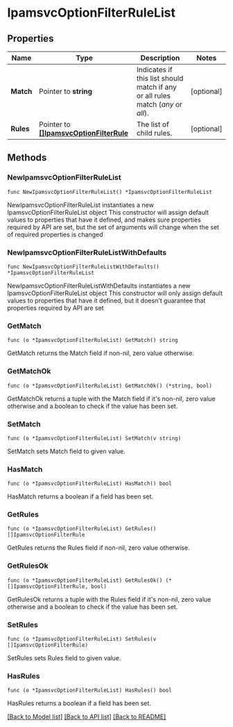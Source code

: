 # IpamsvcOptionFilterRuleList

## Properties

Name | Type | Description | Notes
------------ | ------------- | ------------- | -------------
**Match** | Pointer to **string** | Indicates if this list should match if any or all rules match (_any_ or _all_). | [optional] 
**Rules** | Pointer to [**[]IpamsvcOptionFilterRule**](IpamsvcOptionFilterRule.md) | The list of child rules. | [optional] 

## Methods

### NewIpamsvcOptionFilterRuleList

`func NewIpamsvcOptionFilterRuleList() *IpamsvcOptionFilterRuleList`

NewIpamsvcOptionFilterRuleList instantiates a new IpamsvcOptionFilterRuleList object
This constructor will assign default values to properties that have it defined,
and makes sure properties required by API are set, but the set of arguments
will change when the set of required properties is changed

### NewIpamsvcOptionFilterRuleListWithDefaults

`func NewIpamsvcOptionFilterRuleListWithDefaults() *IpamsvcOptionFilterRuleList`

NewIpamsvcOptionFilterRuleListWithDefaults instantiates a new IpamsvcOptionFilterRuleList object
This constructor will only assign default values to properties that have it defined,
but it doesn't guarantee that properties required by API are set

### GetMatch

`func (o *IpamsvcOptionFilterRuleList) GetMatch() string`

GetMatch returns the Match field if non-nil, zero value otherwise.

### GetMatchOk

`func (o *IpamsvcOptionFilterRuleList) GetMatchOk() (*string, bool)`

GetMatchOk returns a tuple with the Match field if it's non-nil, zero value otherwise
and a boolean to check if the value has been set.

### SetMatch

`func (o *IpamsvcOptionFilterRuleList) SetMatch(v string)`

SetMatch sets Match field to given value.

### HasMatch

`func (o *IpamsvcOptionFilterRuleList) HasMatch() bool`

HasMatch returns a boolean if a field has been set.

### GetRules

`func (o *IpamsvcOptionFilterRuleList) GetRules() []IpamsvcOptionFilterRule`

GetRules returns the Rules field if non-nil, zero value otherwise.

### GetRulesOk

`func (o *IpamsvcOptionFilterRuleList) GetRulesOk() (*[]IpamsvcOptionFilterRule, bool)`

GetRulesOk returns a tuple with the Rules field if it's non-nil, zero value otherwise
and a boolean to check if the value has been set.

### SetRules

`func (o *IpamsvcOptionFilterRuleList) SetRules(v []IpamsvcOptionFilterRule)`

SetRules sets Rules field to given value.

### HasRules

`func (o *IpamsvcOptionFilterRuleList) HasRules() bool`

HasRules returns a boolean if a field has been set.


[[Back to Model list]](../README.md#documentation-for-models) [[Back to API list]](../README.md#documentation-for-api-endpoints) [[Back to README]](../README.md)


